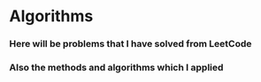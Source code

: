 # Algorithms

### Here will be problems that I have solved from LeetCode
### Also the methods and algorithms which I applied 
